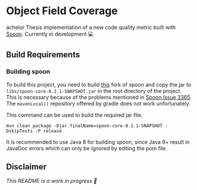 # Object Field Coverage

achelor Thesis implementation of a new code quality metric built with [Spoon](https://github.com/INRIA/spoon). 
Currently in development 💻

## Build Requirements

### Building spoon 

To build this project, you need to build [this](https://github.com/dnl50/spoon/tree/spoon-core-8.1.0-equals-fix)
fork of spoon and copy the jar to `libs/spoon-core-8.1.1-SNAPSHOT.jar` in the root directory of the project. This is 
necessary because of the problems mentioned in [Spoon Issue 3365](https://github.com/INRIA/spoon/issues/3365). 
The `mavenLocal()` repository offered by gradle does not work unfortunately.

This command can be used to build the required jar file. 

`mvn clean package -Djar.finalName=spoon-core-8.1.1-SNAPSHOT -DskipTests -P release` 

It is recommended to use Java 8 for building spoon, since Java 9+ result in JavaDoc errors which can only be ignored
by editing the pom file.

## Disclaimer

_This README is a work in progress 🤖_
